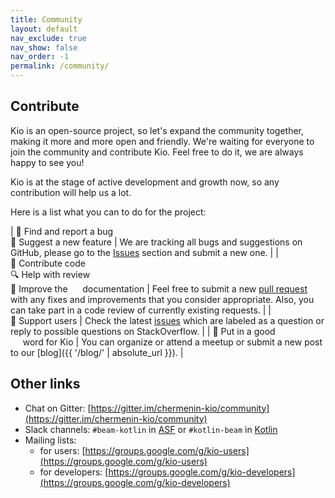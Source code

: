 ```yaml
---
title: Community
layout: default
nav_exclude: true
nav_show: false
nav_order: -1
permalink: /community/
---
```


## Contribute

Kio is an open-source project, so let's expand the community together, making it more and more open and friendly. We're
waiting for everyone to join the community and contribute Kio. Feel free to do it, we are always happy to see you!

Kio is at the stage of active development and growth now, so any contribution will help us a lot.

Here is a list what you can to do for the project:

| 🐞&nbsp;Find&nbsp;and&nbsp;report&nbsp;a&nbsp;bug<br />🌱&nbsp;Suggest&nbsp;a&nbsp;new&nbsp;feature | We are tracking all bugs and suggestions on GitHub, please go to the [Issues](https://github.com/chermenin/kio/issues) section and submit a new one. |
| 🔣&nbsp;Contribute&nbsp;code<br />🔍&nbsp;Help&nbsp;with&nbsp;review<br />📄&nbsp;Improve&nbsp;the &nbsp;&nbsp;&nbsp;&nbsp;&nbsp;documentation | Feel free to submit a new [pull request](https://github.com/chermenin/kio/pulls) with any fixes and improvements that you consider appropriate. Also, you can take part in a code review of currently existing requests. |
| 👥&nbsp;Support&nbsp;users | Check the latest [issues](https://github.com/chermenin/kio/labels/question) which are labeled as a question or reply to possible questions on StackOverflow. |
| 📢&nbsp;Put&nbsp;in&nbsp;a&nbsp;good &nbsp;&nbsp;&nbsp;&nbsp;&nbsp;word&nbsp;for&nbsp;Kio | You can organize or attend a meetup or submit a new post to our [blog]({{ '/blog/' | absolute_url }}). |

## Other links

- Chat on Gitter: [https://gitter.im/chermenin-kio/community](https://gitter.im/chermenin-kio/community)
- Slack channels: `#beam-kotlin` in [ASF](https://the-asf.slack.com/) or `#kotlin-beam` in [Kotlin](https://kotlinlang.slack.com/)
- Mailing lists:
  - for users: [https://groups.google.com/g/kio-users](https://groups.google.com/g/kio-users)
  - for developers: [https://groups.google.com/g/kio-developers](https://groups.google.com/g/kio-developers)
